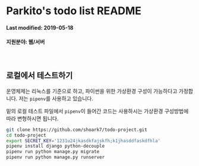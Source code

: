 # Parkito's todo list README

#### Last modified: 2019-05-18
#### 지원분야: 웹/서버

<br>

## 로컬에서 테스트하기

운영체제는 리눅스를 기준으로 하고, 파이썬을 위한 가상환경 구성이 가능하다고 가정합니다. 저는 `pipenv`를 사용하고 있습니다.  

밑의 로컬 테스트 파일에서 `pipenv`이 들어간 코드는 사용하시는 가상환경 구성방법에 따라 변형하시면 됩니다.



```sh
git clone https://github.com/shoark7/todo-project.git
cd todo-project
export SECRET_KEY='1231u24jkasdkfajskfh;k1jhasddfaskdfhla'
pipenv install django python-decouple
pipenv run python manage.py migrate
pipenv run python manage.py runserver
```



